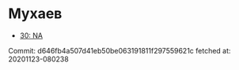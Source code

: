 # Мухаев
- [30: NA](30.md)

Commit: d646fb4a507d41eb50be063191811f297559621c
 fetched at: 20201123-080238
